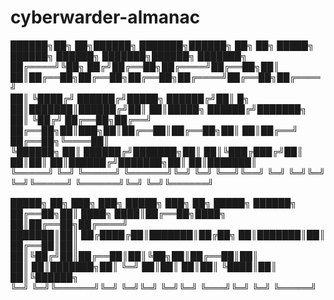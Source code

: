 # cyberwarder-almanac

██████╗██╗   ██╗██████╗ ███████╗██████╗ ██╗    ██╗ █████╗ ██████╗ ██████╗ ███████╗██████╗ ███████╗    
██╔════╝╚██╗ ██╔╝██╔══██╗██╔════╝██╔══██╗██║    ██║██╔══██╗██╔══██╗██╔══██╗██╔════╝██╔══██╗██╔════╝    
██║      ╚████╔╝ ██████╔╝█████╗  ██████╔╝██║ █╗ ██║███████║██████╔╝██║  ██║█████╗  ██████╔╝███████╗    
██║       ╚██╔╝  ██╔══██╗██╔══╝  ██╔══██╗██║███╗██║██╔══██║██╔══██╗██║  ██║██╔══╝  ██╔══██╗╚════██║    
╚██████╗   ██║   ██████╔╝███████╗██║  ██║╚███╔███╔╝██║  ██║██║  ██║██████╔╝███████╗██║  ██║███████║    
 ╚═════╝   ╚═╝   ╚═════╝ ╚══════╝╚═╝  ╚═╝ ╚══╝╚══╝ ╚═╝  ╚═╝╚═╝  ╚═╝╚═════╝ ╚══════╝╚═╝  ╚═╝╚══════╝    
                                                                                                       
 █████╗ ██╗     ███╗   ███╗ █████╗ ███╗   ██╗ █████╗  ██████╗                                          
██╔══██╗██║     ████╗ ████║██╔══██╗████╗  ██║██╔══██╗██╔════╝                                          
███████║██║     ██╔████╔██║███████║██╔██╗ ██║███████║██║                                               
██╔══██║██║     ██║╚██╔╝██║██╔══██║██║╚██╗██║██╔══██║██║                                               
██║  ██║███████╗██║ ╚═╝ ██║██║  ██║██║ ╚████║██║  ██║╚██████╗                                          
╚═╝  ╚═╝╚══════╝╚═╝     ╚═╝╚═╝  ╚═╝╚═╝  ╚═══╝╚═╝  ╚═╝ ╚═════╝     
